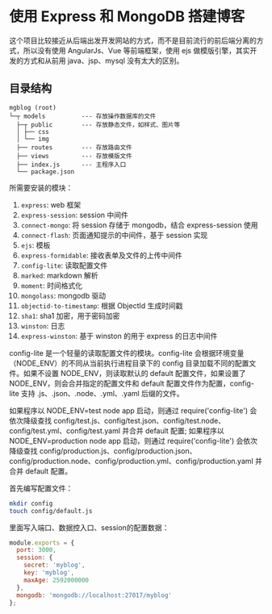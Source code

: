 # 使用 Express 和 MongoDB 搭建博客
这个项目比较接近从后端出发开发网站的方式，而不是目前流行的前后端分离的方式，所以没有使用 AngularJs、Vue 等前端框架，使用 ejs 做模版引擎，其实开发的方式和从前用 java、jsp、mysql 没有太大的区别。

## 目录结构
```shell
mgblog (root)
└─┬ models          --- 存放操作数据库的文件
  ├─┬ public        --- 存放静态文件，如样式、图片等
  │ ├── css
  │ └── img
  ├── routes        --- 存放路由文件
  ├── views         --- 存放模版文件
  ├── index.js      --- 主程序入口
  └── package.json 
```
所需要安装的模块：
1. `express`: web 框架
2. `express-session`: session 中间件
3. `connect-mongo`: 将 session 存储于 mongodb，结合 express-session 使用
4. `connect-flash`: 页面通知提示的中间件，基于 session 实现
5. `ejs`: 模板
6. `express-formidable`: 接收表单及文件的上传中间件
7. `config-lite`: 读取配置文件
8. `marked`: markdown 解析
9. `moment`: 时间格式化
10. `mongolass`: mongodb 驱动
11. `objectid-to-timestamp`: 根据 ObjectId 生成时间戳
12. `sha1`: sha1 加密，用于密码加密
13. `winston`: 日志
14. `express-winston`: 基于 winston 的用于 express 的日志中间件

config-lite 是一个轻量的读取配置文件的模块。config-lite 会根据环境变量（NODE_ENV）的不同从当前执行进程目录下的 config 目录加载不同的配置文件。如果不设置 NODE_ENV，则读取默认的 default 配置文件，如果设置了 NODE_ENV，则会合并指定的配置文件和 default 配置文件作为配置，config-lite 支持 .js、.json、.node、.yml、.yaml 后缀的文件。

如果程序以 NODE_ENV=test node app 启动，则通过 require('config-lite') 会依次降级查找 config/test.js、config/test.json、config/test.node、config/test.yml、config/test.yaml 并合并 default 配置; 如果程序以 NODE_ENV=production node app 启动，则通过 require('config-lite') 会依次降级查找 config/production.js、config/production.json、config/production.node、config/production.yml、config/production.yaml 并合并 default 配置。

首先编写配置文件：
```bash
mkdir config
touch config/default.js
```
里面写入端口、数据控入口、session的配置数据：
```js
module.exports = {
  port: 3000,
  session: {
    secret: 'myblog',
    key: 'myblog',
    maxAge: 2592000000
  },
  mongodb: 'mongodb://localhost:27017/myblog'
};
```


